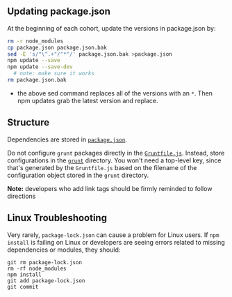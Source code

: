 ## Updating package.json

At the beginning of each cohort, update the versions in package.json by:

```sh
rm -r node_modules
cp package.json package.json.bak
sed -E 's/"\^.+"/"*"/' package.json.bak >package.json
npm update --save
npm update --save-dev
  # note: make sure it works
rm package.json.bak
```
- the above sed command replaces all of the versions with an `*`. Then npm updates grab the latest version and replace.

## Structure


Dependencies are stored in [`package.json`](package.json).

Do not configure `grunt` packages directly in the
[`Gruntfile.js`](Gruntfile.js). Instead, store configurations in the
[`grunt`](grunt) directory. You won't need a top-level key, since that's
generated by the `Gruntfile.js` based on the filename of the configuration
object stored in the `grunt` directory.

**Note:** developers who add link tags should be firmly reminded to follow
directions

## Linux Troubleshooting

Very rarely, `package-lock.json` can cause a problem for Linux users. If
`npm install` is failing on Linux or developers are seeing errors related to
missing dependencies or modules, they should:

```
git rm package-lock.json
rm -rf node_modules
npm install
git add package-lock.json
git commit
```
